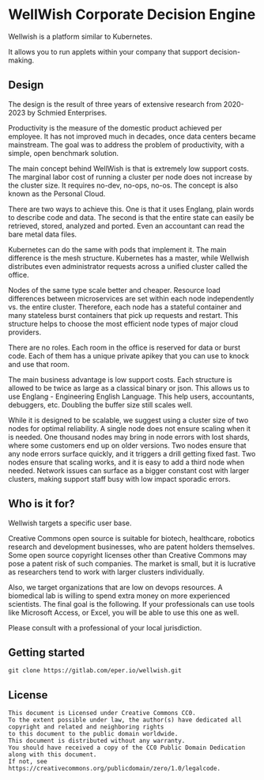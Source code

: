 # WellWish Corporate Decision Engine

Wellwish is a platform similar to Kubernetes.

It allows you to run applets within your company that support decision-making.

## Design

The design is the result of three years of extensive research from 2020-2023 by Schmied Enterprises.

Productivity is the measure of the domestic product achieved per employee.
It has not improved much in decades, once data centers became mainstream.
The goal was to address the problem of productivity, with a simple, open benchmark solution.

The main concept behind WellWish is that is extremely low support costs.
The marginal labor cost of running a cluster per node does not increase by the cluster size.
It requires no-dev, no-ops, no-os. The concept is also known as the Personal Cloud.

There are two ways to achieve this.
One is that it uses Englang, plain words to describe code and data.
The second is that the entire state can easily be retrieved, stored, analyzed and ported.
Even an accountant can read the bare metal data files.

Kubernetes can do the same with pods that implement it.
The main difference is the mesh structure.
Kubernetes has a master, while Wellwish distributes even administrator requests across a unified cluster called the office.

Nodes of the same type scale better and cheaper.
Resource load differences between microservices are set within each node independently vs. the entire cluster.
Therefore, each node has a stateful container and many stateless burst containers that pick up requests and restart.
This structure helps to choose the most efficient node types of major cloud providers.

There are no roles. Each room in the office is reserved for data or burst code.
Each of them has a unique private apikey that you can use to knock and use that room.

The main business advantage is low support costs.
Each structure is allowed to be twice as large as a classical binary or json.
This allows us to use Englang - Engineering English Language.
This help users, accountants, debuggers, etc.
Doubling the buffer size still scales well.

While it is designed to be scalable, we suggest using a cluster size of two nodes for optimal reliability.
A single node does not ensure scaling when it is needed.
One thousand nodes may bring in node errors with lost shards, where some customers end up on older versions.
Two nodes ensure that any node errors surface quickly, and it triggers a drill getting fixed fast.
Two nodes ensure that scaling works, and it is easy to add a third node when needed.
Network issues can surface as a bigger constant cost with larger clusters,
making support staff busy with low impact sporadic errors. 

## Who is it for?

Wellwish targets a specific user base.

Creative Commons open source is suitable for biotech, healthcare, robotics research and development businesses, who are patent holders themselves.
Some open source copyright licenses other than Creative Commons may pose a patent risk of such companies.
The market is small, but it is lucrative as researchers tend to work with larger clusters individually.

Also, we target organizations that are low on devops resources.
A biomedical lab is willing to spend extra money on more experienced scientists.
The final goal is the following.
If your professionals can use tools like Microsoft Access, or Excel, you will be able to use this one as well.

Please consult with a professional of your local jurisdiction.

## Getting started

```
git clone https://gitlab.com/eper.io/wellwish.git
```

## License

```
This document is Licensed under Creative Commons CC0.
To the extent possible under law, the author(s) have dedicated all copyright and related and neighboring rights
to this document to the public domain worldwide.
This document is distributed without any warranty.
You should have received a copy of the CC0 Public Domain Dedication along with this document.
If not, see https://creativecommons.org/publicdomain/zero/1.0/legalcode.
```

